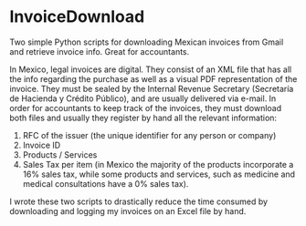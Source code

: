 # InvoiceDownload
Two simple Python scripts for downloading Mexican invoices from Gmail and retrieve invoice info. Great for accountants.

In Mexico, legal invoices are digital. They consist of an XML file that has all the info regarding the purchase as well as a visual PDF representation of the invoice. They must be sealed by the Internal Revenue Secretary (Secretaría de Hacienda y Crédito Público), and are usually delivered via e-mail. In order for accountants to keep track of the invoices, they must download both files and usually they register by hand all the relevant information:
1) RFC of the issuer (the unique identifier for any person or company)
2) Invoice ID
3) Products / Services
4) Sales Tax per item (in Mexico the majority of the products incorporate a 16% sales tax, while some products and services, such as medicine and medical consultations have a 0% sales tax).

I wrote these two scripts to drastically reduce the time consumed by downloading and logging my invoices on an Excel file by hand.

